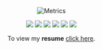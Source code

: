 <div align="center">
  <img alt="Metrics" src="https://github.com/cnpryer/cnpryer/blob/master/github-metrics.svg">
  
  <a href="https://github.com/cnpryer"><img src="https://img.shields.io/badge/GitHub-%23121011.svg?style=for-the-badge&logo=github&logoColor=white"/></a>
  <a href="https://linkedin.com/in/cnpryer"><img src="https://img.shields.io/badge/LinkedIn-%230077B5.svg?style=for-the-badge&logo=linkedin&logoColor=white"/></a>
  <a href="https://cnpryer.medium.com"><img src="https://img.shields.io/badge/Blog-12100E?style=for-the-badge&logo=medium&logoColor=white"/></a>
  <a href="https://devpost.com/cnp"><img src="https://img.shields.io/badge/-Hackthons-blue?style=for-the-badge&logo=appveyor"/></a>
  <a href="https://twitter.com/cnpryer"><img src="https://img.shields.io/badge/Twitter-%231DA1F2.svg?style=for-the-badge&logo=Twitter&logoColor=white"/></a>
  <a href="https://instagram.com/cnp.ig"><img src="https://img.shields.io/badge/Instagram-%23E4405F.svg?style=for-the-badge&logo=Instagram&logoColor=white"/></a>
  
  <p>To view my <b>resume</b> <a href="http://cnpryer.com/Chris-Pryer-Resume.pdf" target="_blank">click here</a>.</p>
</div>
